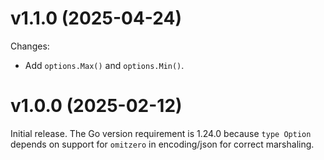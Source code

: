 <!--
SPDX-FileCopyrightText: 2025 Stefan Majewsky <majewsky@gmx.net>
SPDX-License-Identifier: Apache-2.0
-->

# v1.1.0 (2025-04-24)

Changes:

- Add `options.Max()` and `options.Min()`.

# v1.0.0 (2025-02-12)

Initial release. The Go version requirement is 1.24.0 because `type Option`
depends on support for `omitzero` in encoding/json for correct marshaling.

